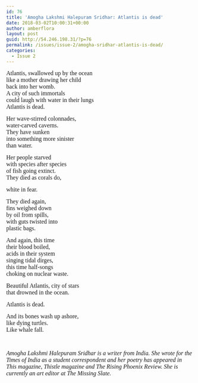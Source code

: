 ```yaml
---
id: 76
title: 'Amogha Lakshmi Halepuram Sridhar: Atlantis is dead'
date: 2018-03-02T10:00:31+00:00
author: amberflora
layout: post
guid: http://54.246.198.31/?p=76
permalink: /issues/issue-2/amogha-sridhar-atlantis-is-dead/
categories:
  - Issue 2
---
```

<span style="font-size: 12pt; font-family: georgia, palatino, serif;">Atlantis, swallowed up by the ocean</span>  
 <span style="font-size: 12pt; font-family: georgia, palatino, serif;">like a mother drawing her child</span>  
 <span style="font-size: 12pt; font-family: georgia, palatino, serif;">back into her womb.</span>  
 <span style="font-size: 12pt; font-family: georgia, palatino, serif;">A city of such immortals</span>  
 <span style="font-size: 12pt; font-family: georgia, palatino, serif;">could laugh with water in their lungs</span>  
 <span style="font-size: 12pt; font-family: georgia, palatino, serif;">Atlantis is dead.</span>

<span style="font-size: 12pt; font-family: georgia, palatino, serif;">Her wave-stirred colonnades,</span>  
 <span style="font-size: 12pt; font-family: georgia, palatino, serif;">water-carved caverns.</span>  
 <span style="font-size: 12pt; font-family: georgia, palatino, serif;">They have sunken</span>  
 <span style="font-size: 12pt; font-family: georgia, palatino, serif;">into something more sinister</span>  
 <span style="font-size: 12pt; font-family: georgia, palatino, serif;">than water.</span>

<span style="font-size: 12pt; font-family: georgia, palatino, serif;">Her people starved</span>  
 <span style="font-size: 12pt; font-family: georgia, palatino, serif;">with species after species</span>  
 <span style="font-size: 12pt; font-family: georgia, palatino, serif;">of fish going extinct.</span>  
 <span style="font-size: 12pt; font-family: georgia, palatino, serif;">They died as corals do,</span>

<span style="font-size: 12pt; font-family: georgia, palatino, serif;">white in fear.</span>

<span style="font-size: 12pt; font-family: georgia, palatino, serif;">They died again,</span>  
 <span style="font-size: 12pt; font-family: georgia, palatino, serif;">fins weighed down</span>  
 <span style="font-size: 12pt; font-family: georgia, palatino, serif;">by oil from spills,</span>  
 <span style="font-size: 12pt; font-family: georgia, palatino, serif;">with guts twisted into</span>  
 <span style="font-size: 12pt; font-family: georgia, palatino, serif;">plastic bags.</span>

<span style="font-size: 12pt; font-family: georgia, palatino, serif;">And again, this time</span>  
 <span style="font-size: 12pt; font-family: georgia, palatino, serif;">their blood boiled,</span>  
 <span style="font-size: 12pt; font-family: georgia, palatino, serif;">acids in their system</span>  
 <span style="font-size: 12pt; font-family: georgia, palatino, serif;">singing tidal dirges,</span>  
 <span style="font-size: 12pt; font-family: georgia, palatino, serif;">this time half-songs</span>  
 <span style="font-size: 12pt; font-family: georgia, palatino, serif;">choking on nuclear waste.</span>

<span style="font-size: 12pt; font-family: georgia, palatino, serif;">Beautiful Atlantis, city of stars</span>  
 <span style="font-size: 12pt; font-family: georgia, palatino, serif;">that drowned in the ocean.</span>

<span style="font-size: 12pt; font-family: georgia, palatino, serif;">Atlantis is dead.</span>

<span style="font-size: 12pt; font-family: georgia, palatino, serif;">And its bones wash up ashore,</span>  
 <span style="font-size: 12pt; font-family: georgia, palatino, serif;">like dying turtles.</span>  
 <span style="font-size: 12pt; font-family: georgia, palatino, serif;">Like whale fall.</span>

&nbsp;

<span style="font-size: 12pt; font-family: georgia, palatino, serif;"><em>Amogha Lakshmi Halepuram Sridhar is a writer from India. She wrote for the Times of India as a student correspondent and her poetry has appeared in This magazine, Thistle magazine and The Rising Phoenix Review. She is currently an art editor at The Missing Slate.</em></span>